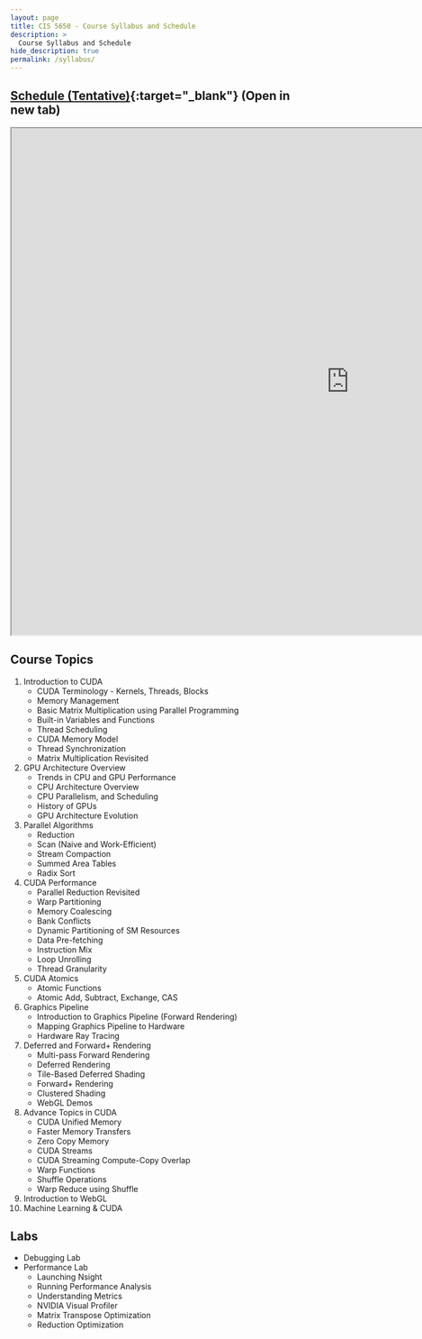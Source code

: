 ```yaml
---
layout: page
title: CIS 5650 - Course Syllabus and Schedule
description: >
  Course Syllabus and Schedule
hide_description: true
permalink: /syllabus/
---
```


## [Schedule (Tentative)](https://onedrive.live.com/embed?resid=A6B78147D66DD722%2196838&authkey=!AFtbWq3hd7SihU8&em=2){:target="_blank"} (Open in new tab)

<iframe width="1200" height="900" frameborder="5" scrolling="yes" src="https://onedrive.live.com/embed?resid=A6B78147D66DD722%2196838&authkey=!AFtbWq3hd7SihU8&em=2&wdAllowInteractivity=False&Item='Schedule'!A1%3AF47&wdInConfigurator=True"></iframe>

## Course Topics

1. Introduction to CUDA
   * CUDA Terminology - Kernels, Threads, Blocks
   * Memory Management
   * Basic Matrix Multiplication using Parallel Programming
   * Built-in Variables and Functions
   * Thread Scheduling
   * CUDA Memory Model
   * Thread Synchronization
   * Matrix Multiplication Revisited
2. GPU Architecture Overview
   * Trends in CPU and GPU Performance
   * CPU Architecture Overview
   * CPU Parallelism, and Scheduling
   * History of GPUs
   * GPU Architecture Evolution
3. Parallel Algorithms
   * Reduction
   * Scan (Naive and Work-Efficient)
   * Stream Compaction
   * Summed Area Tables
   * Radix Sort
4. CUDA Performance
   * Parallel Reduction Revisited
   * Warp Partitioning
   * Memory Coalescing
   * Bank Conflicts
   * Dynamic Partitioning of SM Resources
   * Data Pre-fetching
   * Instruction Mix
   * Loop Unrolling
   * Thread Granularity
5. CUDA Atomics
   * Atomic Functions
   * Atomic Add, Subtract, Exchange, CAS
6. Graphics Pipeline
   * Introduction to Graphics Pipeline (Forward Rendering)
   * Mapping Graphics Pipeline to Hardware
   * Hardware Ray Tracing
7. Deferred and Forward+ Rendering
   * Multi-pass Forward Rendering
   * Deferred Rendering
   * Tile-Based Deferred Shading
   * Forward+ Rendering
   * Clustered Shading
   * WebGL Demos
8. Advance Topics in CUDA
   * CUDA Unified Memory
   * Faster Memory Transfers
   * Zero Copy Memory
   * CUDA Streams
   * CUDA Streaming Compute-Copy Overlap
   * Warp Functions
   * Shuffle Operations
   * Warp Reduce using Shuffle
9. Introduction to WebGL
10. Machine Learning & CUDA

## Labs

* Debugging Lab
* Performance Lab
  * Launching Nsight
  * Running Performance Analysis
  * Understanding Metrics
  * NVIDIA Visual Profiler
  * Matrix Transpose Optimization
  * Reduction Optimization
